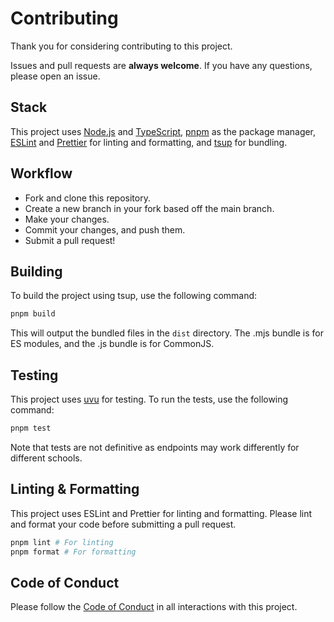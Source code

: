 # Contributing

Thank you for considering contributing to this project.

Issues and pull requests are **always welcome**. If you have any questions, please open an issue.

## Stack

This project uses [Node.js](https://nodejs.org/) and [TypeScript](https://www.typescriptlang.org/), [pnpm](https://pnpm.io/) as the package manager, [ESLint](https://eslint.org/) and [Prettier](https://prettier.io/) for linting and formatting, and [tsup](https://tsup.egoist.sh/) for bundling.

## Workflow

- Fork and clone this repository.
- Create a new branch in your fork based off the main branch.
- Make your changes.
- Commit your changes, and push them.
- Submit a pull request!

## Building

To build the project using tsup, use the following command:

```bash
pnpm build
```

This will output the bundled files in the `dist` directory. The .mjs bundle is for ES modules, and the .js bundle is for CommonJS.

## Testing

This project uses [uvu](https://github.com/lukeed/uvu/) for testing. To run the tests, use the following command:

```bash
pnpm test
```

Note that tests are not definitive as endpoints may work differently for different schools.

## Linting & Formatting

This project uses ESLint and Prettier for linting and formatting. Please lint and format your code before submitting a pull request.

```bash
pnpm lint # For linting
pnpm format # For formatting
```


## Code of Conduct

Please follow the [Code of Conduct](CODE_OF_CONDUCT.md) in all interactions with this project.



